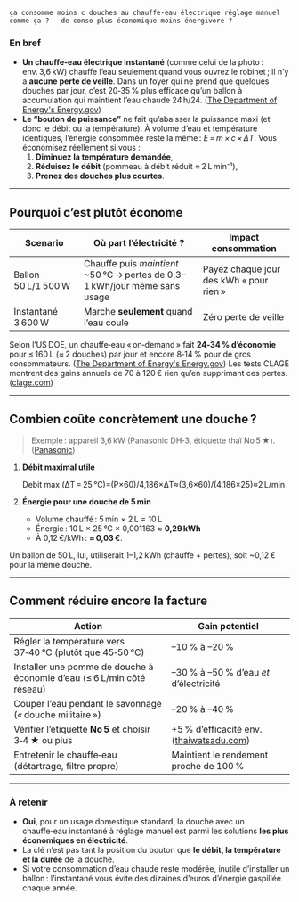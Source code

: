```
ça consomme moins c douches au chauffe-eau électrique réglage manuel comme ça ? - de conso plus économique moins énergivore ? 
```

### En bref

- **Un chauffe‑eau électrique instantané** (comme celui de la photo : env. 3,6 kW) chauffe l’eau seulement quand vous ouvrez le robinet ; il n’y a **aucune perte de veille**. Dans un foyer qui ne prend que quelques douches par jour, c’est 20‑35 % plus efficace qu’un ballon à accumulation qui maintient l’eau chaude 24 h/24. ([The Department of Energy's Energy.gov](https://www.energy.gov/energysaver/tankless-or-demand-type-water-heaters))
- **Le “bouton de puissance”** ne fait qu’abaisser la puissance maxi (et donc le débit ou la température). À volume d’eau et température identiques, l’énergie consommée reste la même : *E = m × c × ΔT*. Vous économisez réellement si vous :
  1. **Diminuez la température demandée**,
  2. **Réduisez le débit** (pommeau à débit réduit ≈ 2 L min⁻¹),
  3. **Prenez des douches plus courtes**.

------

## Pourquoi c’est plutôt économe

| Scenario            | Où part l’électricité ?                                      | Impact consommation                     |
| ------------------- | ------------------------------------------------------------ | --------------------------------------- |
| Ballon 50 L/1 500 W | Chauffe puis *maintient* ~50 °C → pertes de 0,3–1 kWh/jour même sans usage | Payez chaque jour des kWh « pour rien » |
| Instantané 3 600 W  | Marche **seulement** quand l’eau coule                       | Zéro perte de veille                    |

Selon l’US DOE, un chauffe‑eau « on‑demand » fait **24‑34 % d’économie** pour ≤ 160 L (≈ 2 douches) par jour et encore 8‑14 % pour de gros consommateurs. ([The Department of Energy's Energy.gov](https://www.energy.gov/energysaver/tankless-or-demand-type-water-heaters)) Les tests CLAGE montrent des gains annuels de 70 à 120 € rien qu’en supprimant ces pertes. ([clage.com](https://www.clage.com/en/energy-efficiency/storage-or-instantaneous-water-heater))

------

## Combien coûte concrètement une douche ?

> Exemple : appareil 3,6 kW (Panasonic DH‑3, étiquette thaï No 5 ★). ([Panasonic](https://www.panasonic.com/my/consumer/home-appliance/water-heater/water-heater-with-pump/dh-3ndp1msr.html))

1. **Débit maximal utile**

   Debit max (ΔT = 25 °C)=(P×60)/4,186×ΔT≈(3,6×60)/(4,186×25)≈2 L/min

2. **Énergie pour une douche de 5 min**

   - Volume chauffé : 5 min × 2 L = 10 L
   - Énergie : 10 L × 25 °C × 0,001163 ≈ **0,29 kWh**
   - À 0,12 €/kWh : **≈ 0,03 €**.

Un ballon de 50 L, lui, utiliserait 1–1,2 kWh (chauffe + pertes), soit ~0,12 € pour la même douche.

------

## Comment réduire encore la facture

| Action                                                       | Gain potentiel                                               |
| ------------------------------------------------------------ | ------------------------------------------------------------ |
| Régler la température vers 37‑40 °C (plutôt que 45‑50 °C)    | –10 % à –20 %                                                |
| Installer une pomme de douche à économie d’eau (≤ 6 L/min côté réseau) | –30 % à –50 % d’eau *et* d’électricité                       |
| Couper l’eau pendant le savonnage (« douche militaire »)     | –20 % à –40 %                                                |
| Vérifier l’étiquette **No 5** et choisir 3‑4 ★ ou plus       | +5 % d’efficacité env. ([thaiwatsadu.com](https://www.thaiwatsadu.com/en/articles/energy-saving-labelno5)) |
| Entretenir le chauffe‑eau (détartrage, filtre propre)        | Maintient le rendement proche de 100 %                       |

------

### À retenir

- **Oui**, pour un usage domestique standard, la douche avec un chauffe‑eau instantané à réglage manuel est parmi les solutions **les plus économiques en électricité**.
- La clé n’est pas tant la position du bouton que **le débit, la température et la durée** de la douche.
- Si votre consommation d’eau chaude reste modérée, inutile d’installer un ballon : l’instantané vous évite des dizaines d’euros d’énergie gaspillée chaque année.